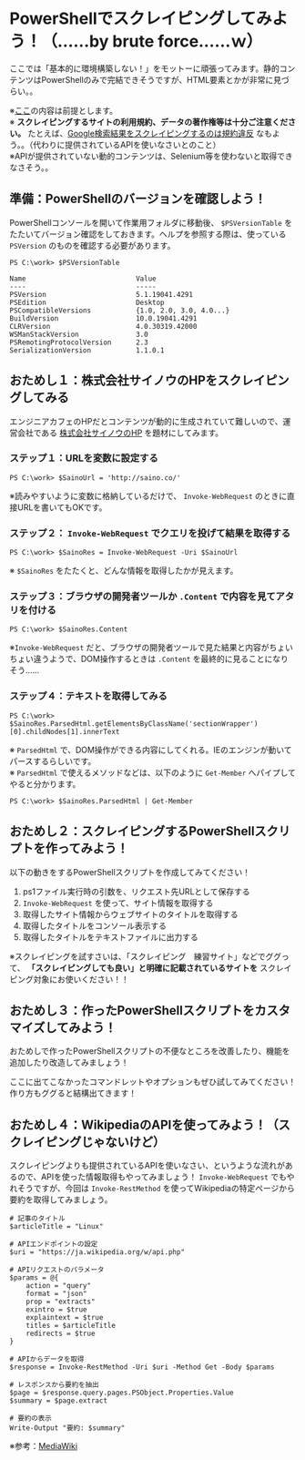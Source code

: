 # PowerShellでスクレイピングしてみよう！（……by brute force……ｗ）

ここでは「基本的に環境構築しない！」をモットーに頑張ってみます。静的コンテンツはPowerShellのみで完結できそうですが、HTML要素とかが非常に見づらい。。

※[ここ](https://github.com/perorinchain/ecl-powershell-beginner)の内容は前提とします。<br>
※ **スクレイピングするサイトの利用規約、データの著作権等は十分ご注意ください。** たとえば、[Google検索結果をスクレイピングするのは規約違反](https://support.google.com/adspolicy/answer/6169371?hl=ja) なもよう。。（代わりに提供されているAPIを使いなさいとのこと）<br>
※APIが提供されていない動的コンテンツは、Selenium等を使わないと取得できなさそう。。


## 準備：PowerShellのバージョンを確認しよう！
PowerShellコンソールを開いて作業用フォルダに移動後、 `$PSVersionTable` をたたいてバージョン確認をしておきます。ヘルプを参照する際は、使っている `PSVersion` のものを確認する必要があります。
```
PS C:\work> $PSVersionTable

Name                           Value
----                           -----
PSVersion                      5.1.19041.4291
PSEdition                      Desktop
PSCompatibleVersions           {1.0, 2.0, 3.0, 4.0...}
BuildVersion                   10.0.19041.4291
CLRVersion                     4.0.30319.42000
WSManStackVersion              3.0
PSRemotingProtocolVersion      2.3
SerializationVersion           1.1.0.1
```


## おためし１：株式会社サイノウのHPをスクレイピングしてみる
エンジニアカフェのHPだとコンテンツが動的に生成されていて難しいので、運営会社である [株式会社サイノウのHP](http://saino.co/) を題材にしてみます。

### ステップ１：URLを変数に設定する
```
PS C:\work> $SainoUrl = 'http://saino.co/'
```
※読みやすいように変数に格納しているだけで、 `Invoke-WebRequest` のときに直接URLを書いてもOKです。


### ステップ２： `Invoke-WebRequest` でクエリを投げて結果を取得する
```
PS C:\work> $SainoRes = Invoke-WebRequest -Uri $SainoUrl
```
※ `$SainoRes` をたたくと、どんな情報を取得したかが見えます。

### ステップ３：ブラウザの開発者ツールか `.Content` で内容を見てアタリを付ける
```
PS C:\work> $SainoRes.Content
```
※`Invoke-WebRequest` だと、ブラウザの開発者ツールで見た結果と内容がちょいちょい違うようで、DOM操作するときは `.Content` を最終的に見ることになりそう……

### ステップ４：テキストを取得してみる
```
PS C:\work> $SainoRes.ParsedHtml.getElementsByClassName('sectionWrapper')[0].childNodes[1].innerText
```
※ `ParsedHtml` で、DOM操作ができる内容にしてくれる。IEのエンジンが動いてパースするらしいです。<br>
※ `ParsedHtml` で使えるメソッドなどは、以下のように  `Get-Member` へパイプしてやると分かります。
```
PS C:\work> $SainoRes.ParsedHtml | Get-Member
```


## おためし２：スクレイピングするPowerShellスクリプトを作ってみよう！
以下の動きをするPowerShellスクリプトを作成してみてください！
1. ps1ファイル実行時の引数を、リクエスト先URLとして保存する
2.  `Invoke-WebRequest` を使って、サイト情報を取得する
3. 取得したサイト情報からウェブサイトのタイトルを取得する
4. 取得したタイトルをコンソール表示する
5. 取得したタイトルをテキストファイルに出力する

※スクレイピングを試すさいは、「スクレイピング　練習サイト」などでググって、 **「スクレイピングしても良い」と明確に記載されているサイトを** スクレイピング対象にお使いください！！


## おためし３：作ったPowerShellスクリプトをカスタマイズしてみよう！
おためしで作ったPowerShellスクリプトの不便なところを改善したり、機能を追加したり改造してみましょう！

ここに出てこなかったコマンドレットやオプションもぜひ試してみてください！作り方もググると結構出てきます！


## おためし４：WikipediaのAPIを使ってみよう！（スクレイピングじゃないけど）
スクレイピングよりも提供されているAPIを使いなさい、というような流れがあるので、APIを使った情報取得もやってみましょう！ `Invoke-WebRequest` でもやれそうですが、今回は `Invoke-RestMethod` を使ってWikipediaの特定ページから要約を取得してみましょう。
```
# 記事のタイトル
$articleTitle = "Linux"

# APIエンドポイントの設定
$uri = "https://ja.wikipedia.org/w/api.php"

# APIリクエストのパラメータ
$params = @{
    action = "query"
    format = "json"
    prop = "extracts"
    exintro = $true
    explaintext = $true
    titles = $articleTitle
    redirects = $true
}

# APIからデータを取得
$response = Invoke-RestMethod -Uri $uri -Method Get -Body $params

# レスポンスから要約を抽出
$page = $response.query.pages.PSObject.Properties.Value
$summary = $page.extract

# 要約の表示
Write-Output "要約: $summary"
```
※参考：[MediaWiki](https://www.mediawiki.org/wiki/API:Main_page/ja)


